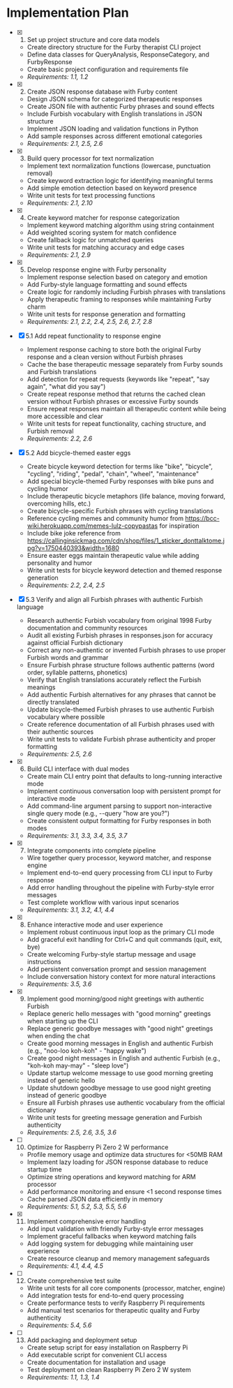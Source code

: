 # Implementation Plan

- [x] 1. Set up project structure and core data models
  - Create directory structure for the Furby therapist CLI project
  - Define data classes for QueryAnalysis, ResponseCategory, and FurbyResponse
  - Create basic project configuration and requirements file
  - _Requirements: 1.1, 1.2_

- [x] 2. Create JSON response database with Furby content
  - Design JSON schema for categorized therapeutic responses
  - Create JSON file with authentic Furby phrases and sound effects
  - Include Furbish vocabulary with English translations in JSON structure
  - Implement JSON loading and validation functions in Python
  - Add sample responses across different emotional categories
  - _Requirements: 2.1, 2.5, 2.6_

- [x] 3. Build query processor for text normalization
  - Implement text normalization functions (lowercase, punctuation removal)
  - Create keyword extraction logic for identifying meaningful terms
  - Add simple emotion detection based on keyword presence
  - Write unit tests for text processing functions
  - _Requirements: 2.1, 2.10_

- [x] 4. Create keyword matcher for response categorization
  - Implement keyword matching algorithm using string containment
  - Add weighted scoring system for match confidence
  - Create fallback logic for unmatched queries
  - Write unit tests for matching accuracy and edge cases
  - _Requirements: 2.1, 2.9_

- [x] 5. Develop response engine with Furby personality
  - Implement response selection based on category and emotion
  - Add Furby-style language formatting and sound effects
  - Create logic for randomly including Furbish phrases with translations
  - Apply therapeutic framing to responses while maintaining Furby charm
  - Write unit tests for response generation and formatting
  - _Requirements: 2.1, 2.2, 2.4, 2.5, 2.6, 2.7, 2.8_

- [x] 5.1 Add repeat functionality to response engine
  - Implement response caching to store both the original Furby response and a clean version without Furbish phrases
  - Cache the base therapeutic message separately from Furby sounds and Furbish translations
  - Add detection for repeat requests (keywords like "repeat", "say again", "what did you say")
  - Create repeat response method that returns the cached clean version without Furbish phrases or excessive Furby sounds
  - Ensure repeat responses maintain all therapeutic content while being more accessible and clear
  - Write unit tests for repeat functionality, caching structure, and Furbish removal
  - _Requirements: 2.2, 2.6_

- [x] 5.2 Add bicycle-themed easter eggs
  - Create bicycle keyword detection for terms like "bike", "bicycle", "cycling", "riding", "pedal", "chain", "wheel", "maintenance"
  - Add special bicycle-themed Furby responses with bike puns and cycling humor
  - Include therapeutic bicycle metaphors (life balance, moving forward, overcoming hills, etc.)
  - Create bicycle-specific Furbish phrases with cycling translations
  - Reference cycling memes and community humor from https://bcc-wiki.herokuapp.com/memes-lulz-copypastas for inspiration
  - Include bike joke reference from https://callinginsickmag.com/cdn/shop/files/1_sticker_donttalktome.jpg?v=1750440393&width=1680
  - Ensure easter eggs maintain therapeutic value while adding personality and humor
  - Write unit tests for bicycle keyword detection and themed response generation
  - _Requirements: 2.2, 2.4, 2.5_

- [x] 5.3 Verify and align all Furbish phrases with authentic Furbish language
  - Research authentic Furbish vocabulary from original 1998 Furby documentation and community resources
  - Audit all existing Furbish phrases in responses.json for accuracy against official Furbish dictionary
  - Correct any non-authentic or invented Furbish phrases to use proper Furbish words and grammar
  - Ensure Furbish phrase structure follows authentic patterns (word order, syllable patterns, phonetics)
  - Verify that English translations accurately reflect the Furbish meanings
  - Add authentic Furbish alternatives for any phrases that cannot be directly translated
  - Update bicycle-themed Furbish phrases to use authentic Furbish vocabulary where possible
  - Create reference documentation of all Furbish phrases used with their authentic sources
  - Write unit tests to validate Furbish phrase authenticity and proper formatting
  - _Requirements: 2.5, 2.6_

- [x] 6. Build CLI interface with dual modes
  - Create main CLI entry point that defaults to long-running interactive mode
  - Implement continuous conversation loop with persistent prompt for interactive mode
  - Add command-line argument parsing to support non-interactive single query mode (e.g., --query "how are you?")
  - Create consistent output formatting for Furby responses in both modes
  - _Requirements: 3.1, 3.3, 3.4, 3.5, 3.7_

- [x] 7. Integrate components into complete pipeline
  - Wire together query processor, keyword matcher, and response engine
  - Implement end-to-end query processing from CLI input to Furby response
  - Add error handling throughout the pipeline with Furby-style error messages
  - Test complete workflow with various input scenarios
  - _Requirements: 3.1, 3.2, 4.1, 4.4_

- [x] 8. Enhance interactive mode and user experience
  - Implement robust continuous input loop as the primary CLI mode
  - Add graceful exit handling for Ctrl+C and quit commands (quit, exit, bye)
  - Create welcoming Furby-style startup message and usage instructions
  - Add persistent conversation prompt and session management
  - Include conversation history context for more natural interactions
  - _Requirements: 3.5, 3.6_

- [x] 9. Implement good morning/good night greetings with authentic Furbish
  - Replace generic hello messages with "good morning" greetings when starting up the CLI
  - Replace generic goodbye messages with "good night" greetings when ending the chat
  - Create good morning messages in English and authentic Furbish (e.g., "noo-loo koh-koh" - "happy wake")
  - Create good night messages in English and authentic Furbish (e.g., "koh-koh may-may" - "sleep love")
  - Update startup welcome message to use good morning greeting instead of generic hello
  - Update shutdown goodbye message to use good night greeting instead of generic goodbye
  - Ensure all Furbish phrases use authentic vocabulary from the official dictionary
  - Write unit tests for greeting message generation and Furbish authenticity
  - _Requirements: 2.5, 2.6, 3.5, 3.6_

- [ ] 10. Optimize for Raspberry Pi Zero 2 W performance
  - Profile memory usage and optimize data structures for <50MB RAM
  - Implement lazy loading for JSON response database to reduce startup time
  - Optimize string operations and keyword matching for ARM processor
  - Add performance monitoring and ensure <1 second response times
  - Cache parsed JSON data efficiently in memory
  - _Requirements: 5.1, 5.2, 5.3, 5.5, 5.6_

- [x] 11. Implement comprehensive error handling
  - Add input validation with friendly Furby-style error messages
  - Implement graceful fallbacks when keyword matching fails
  - Add logging system for debugging while maintaining user experience
  - Create resource cleanup and memory management safeguards
  - _Requirements: 4.1, 4.4, 4.5_

- [ ] 12. Create comprehensive test suite
  - Write unit tests for all core components (processor, matcher, engine)
  - Add integration tests for end-to-end query processing
  - Create performance tests to verify Raspberry Pi requirements
  - Add manual test scenarios for therapeutic quality and Furby authenticity
  - _Requirements: 5.4, 5.6_

- [ ] 13. Add packaging and deployment setup
  - Create setup script for easy installation on Raspberry Pi
  - Add executable script for convenient CLI access
  - Create documentation for installation and usage
  - Test deployment on clean Raspberry Pi Zero 2 W system
  - _Requirements: 1.1, 1.3, 1.4_